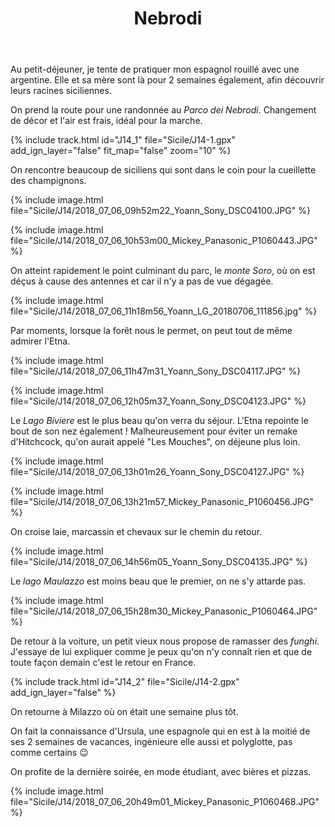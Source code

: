 ﻿---
title: "Nebrodi"
permalink: /Sicile/J14/
sidebar:
  nav: "sicile"
enable_tracks: true
---

Au petit-déjeuner, je tente de pratiquer mon espagnol rouillé avec une argentine. Elle et sa mère sont là pour 2 semaines également, afin découvrir leurs racines siciliennes.

On prend la route pour une randonnée au *Parco dei Nebrodi*. Changement de décor et l'air est frais, idéal pour la marche.

{% include track.html id="J14_1" file="Sicile/J14-1.gpx" add_ign_layer="false" fit_map="false" zoom="10" %}

On rencontre beaucoup de siciliens qui sont dans le coin pour la cueillette des champignons.

{% include image.html file="Sicile/J14/2018_07_06_09h52m22_Yoann_Sony_DSC04100.JPG" %}

{% include image.html file="Sicile/J14/2018_07_06_10h53m00_Mickey_Panasonic_P1060443.JPG" %}

On atteint rapidement le point culminant du parc, le *monte Soro*, où on est déçus à cause des antennes et car il n'y a pas de vue dégagée.

{% include image.html file="Sicile/J14/2018_07_06_11h18m56_Yoann_LG_20180706_111856.jpg" %}

Par moments, lorsque la forêt nous le permet, on peut tout de même admirer l'Etna.

{% include image.html file="Sicile/J14/2018_07_06_11h47m31_Yoann_Sony_DSC04117.JPG" %}

{% include image.html file="Sicile/J14/2018_07_06_12h05m37_Yoann_Sony_DSC04123.JPG" %}

Le *Lago Biviere* est le plus beau qu'on verra du séjour. L'Etna repointe le bout de son nez également ! Malheureusement pour éviter un remake d'Hitchcock, qu'on aurait appelé "Les Mouches", on déjeune plus loin.

{% include image.html file="Sicile/J14/2018_07_06_13h01m26_Yoann_Sony_DSC04127.JPG" %}

{% include image.html file="Sicile/J14/2018_07_06_13h21m57_Mickey_Panasonic_P1060456.JPG" %}

On croise laie, marcassin et chevaux sur le chemin du retour.

{% include image.html file="Sicile/J14/2018_07_06_14h56m05_Yoann_Sony_DSC04135.JPG" %}

Le *lago Maulazzo* est moins beau que le premier, on ne s'y attarde pas.

{% include image.html file="Sicile/J14/2018_07_06_15h28m30_Mickey_Panasonic_P1060464.JPG" %}

De retour à la voiture, un petit vieux nous propose de ramasser des *funghi*. J'essaye de lui expliquer comme je peux qu'on n'y connaît rien et que de toute façon demain c'est le retour en France.

{% include track.html id="J14_2" file="Sicile/J14-2.gpx" add_ign_layer="false" %}

On retourne à Milazzo où on était une semaine plus tôt.

On fait la connaissance d'Ursula, une espagnole qui en est à la moitié de ses 2 semaines de vacances, ingénieure elle aussi et polyglotte, pas comme certains :wink:

On profite de la dernière soirée, en mode étudiant, avec bières et pizzas.

{% include image.html file="Sicile/J14/2018_07_06_20h49m01_Mickey_Panasonic_P1060468.JPG" %}
